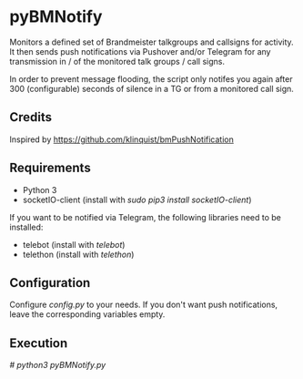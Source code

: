 # pyBMNotify

Monitors a defined set of Brandmeister talkgroups and callsigns for activity. It then sends push notifications via Pushover and/or Telegram for any transmission in / of the monitored talk groups / call signs.

In order to prevent message flooding, the script only notifes you again after 300 (configurable) seconds of silence in a TG or from a monitored call sign.

## Credits

Inspired by https://github.com/klinquist/bmPushNotification

## Requirements

* Python 3
* socketIO-client (install with _sudo pip3 install socketIO-client_)

If you want to be notified via Telegram, the following libraries need to be installed:

 * telebot (install with _telebot_)
 * telethon (install with _telethon_)

## Configuration

Configure _config.py_ to your needs. If you don't want push notifications, leave the corresponding variables empty.

## Execution

_# python3 pyBMNotify.py_

